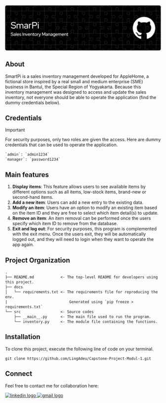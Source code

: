 ![Header](NewHeader.png)

## About
SmartPi is a sales inventory management developed for AppleHome, a fictional store inspired by a real small and medium enterprise (SME) business in Bantul, the Special Region of Yogyakarta. Because this inventory management was designed to access and update the sales inventory, not everyone should be able to operate the application (find the dummy credentials below).

## Credentials

> [!IMPORTANT] 
> For security purposes, only two roles are given the access. Here are dummy credentials that can be used to operate the application.

    `admin`: `admin1234`
    `manager`: `password1234`

## Main features
1. <b>Display items</b>: This feature allows users to see available items by different options such as all items, low-stock items, brand-new or second-hand items. 
2. <b>Add a new item</b>: Users can add a new entry to the existing data.
3. <b>Modify an item</b>: Users have an option to modify an existing item based on the item ID and they are free to select which item detail(s) to update.
4. <b>Remove an item</b>: An item removal can be performed once the users specify which item ID to remove from the database. 
5. <b>Exit and log out</b>: For security purposes, this program is complemented with the exit menu. Once the users exit, they will be automatically logged out, and they will need to login when they want to operate the app again. 

## Project Organization
    .
    ├── README.md            <- The top-level README for developers using this project.
    ├── docs
    │   └── requirements.txt <- The requirements file for reproducing the env. 
    |                            Generated using `pip freeze > requirements.txt`
    └── src                  <- Source codes
        ├── __main__.py      <- The main file used to run the program.
        └── inventory.py     <- The module file containing the functions.

## Installation
To clone this project, execute the following line of code on your terminal.

    git clone https://github.com/LingAdeu/Capstone-Project-Modul-1.git

## Connect
Feel free to contact me for collaboration here:

<a href="https://www.linkedin.com/in/adelia-januarto/" target="_blank">
    <img src="https://raw.githubusercontent.com/maurodesouza/profile-readme-generator/master/src/assets/icons/social/linkedin/default.svg" width="52" height="40" alt="linkedin logo"/>
  </a>
  <a href="mailto:januartoadelia@gmail.com" target="_blank">
    <img src="https://raw.githubusercontent.com/maurodesouza/profile-readme-generator/master/src/assets/icons/social/gmail/default.svg"  width="52" height="40" alt="gmail logo"/>
  </a>